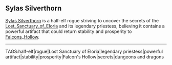 ## Sylas Silverthorn

[Sylas Silverthorn](../People/Sylas_Silverthorn.md) is a half-elf rogue striving to uncover the secrets of the [Lost_Sanctuary_of_Eloria](../Places/Lost_Sanctuary_of_Eloria.md) and its legendary priestess, believing it contains a powerful artifact that could return stability and prosperity to [Falcons_Hollow](../Places/Falcons_Hollow.md).


---

TAGS:half-elf|rogue|Lost Sanctuary of Eloria|legendary priestess|powerful artifact|stability|prosperity|Falcon's Hollow|secrets|dungeons and dragons
